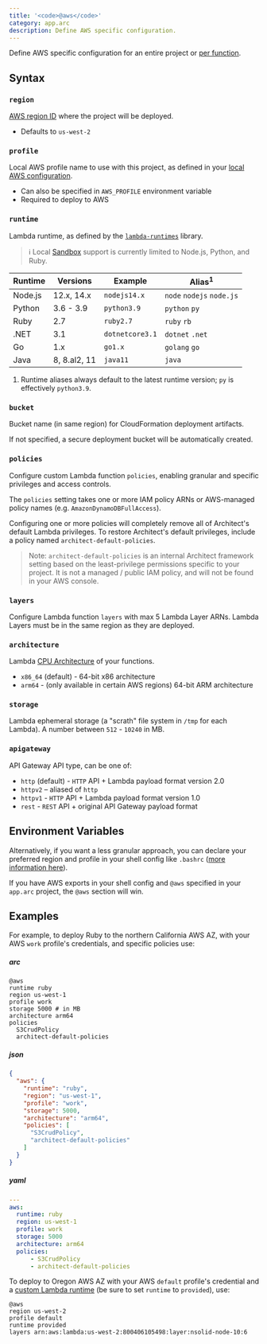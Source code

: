 ```yaml
---
title: '<code>@aws</code>'
category: app.arc
description: Define AWS specific configuration.
---
```


Define AWS specific configuration for an entire project or [per function](../configuration/function-config#%40aws).

## Syntax

### `region`

[AWS region ID](https://docs.aws.amazon.com/general/latest/gr/rande.html) where the project will be deployed.
- Defaults to `us-west-2`

### `profile`

Local AWS profile name to use with this project, as defined in your [local AWS configuration](../../get-started/detailed-aws-setup#credentials).
- Can also be specified in `AWS_PROFILE` environment variable
- Required to deploy to AWS

### `runtime`

Lambda runtime, as defined by the [`lambda-runtimes`](https://github.com/architect/lambda-runtimes/blob/cad3b158968805a01103e47c08da48132620594e/cjs/index.js) library.

> ℹ️  Local [Sandbox](../cli/sandbox) support is currently limited to Node.js, Python, and Ruby.

| Runtime | Versions     | Example            | Alias<sup>1</sup>         |
|---------|--------------|--------------------|---------------------------|
| Node.js | 12.x, 14.x   | `nodejs14.x`       | `node` `nodejs` `node.js` |
| Python  | 3.6 - 3.9    | `python3.9`        | `python` `py`             |
| Ruby    | 2.7          | `ruby2.7`          | `ruby` `rb`               |
| .NET    | 3.1          | `dotnetcore3.1`    | `dotnet` `.net`           |
| Go      | 1.x          | `go1.x`            | `golang` `go`             |
| Java    | 8, 8.al2, 11 | `java11`           | `java`                    |

1. Runtime aliases always default to the latest runtime version; `py` is effectively `python3.9`.

### `bucket`

Bucket name (in same region) for CloudFormation deployment artifacts.

If not specified, a secure deployment bucket will be automatically created.

### `policies`

Configure custom Lambda function `policies`, enabling granular and specific privileges and access controls.

The `policies` setting takes one or more IAM policy ARNs or AWS-managed policy names (e.g. `AmazonDynamoDBFullAccess`).

Configuring one or more policies will completely remove all of Architect's default Lambda privileges. To restore Architect's default privileges, include a policy named `architect-default-policies`.

> Note: `architect-default-policies` is an internal Architect framework setting based on the least-privilege permissions specific to your project. It is not a managed / public IAM policy, and will not be found in your AWS console.

### `layers`

Configure Lambda function `layers` with max 5 Lambda Layer ARNs. Lambda Layers must be in the same region as they are deployed.

### `architecture`

Lambda [CPU Architecture](https://docs.aws.amazon.com/lambda/latest/dg/foundation-arch.html) of your functions.
  - `x86_64` (default) - 64-bit x86 architecture
  - `arm64` - (only available in certain AWS regions) 64-bit ARM architecture

### `storage`

Lambda ephemeral storage (a "scrath" file system in `/tmp` for each Lambda). A number between `512` - `10240` in MB.

### `apigateway`

API Gateway API type, can be one of:
  - `http` (default) - `HTTP` API + Lambda payload format version 2.0
  - `httpv2` – aliased of `http`
  - `httpv1` - `HTTP` API + Lambda payload format version 1.0
  - `rest` - `REST` API + original API Gateway payload format

## Environment Variables

Alternatively, if you want a less granular approach, you can declare your preferred region and profile in your shell config like `.bashrc` ([more information here](https://docs.aws.amazon.com/cli/latest/userguide/cli-configure-envvars.html)).

If you have AWS exports in your shell config and `@aws` specified in your `app.arc` project, the `@aws` section will win.

## Examples

For example, to deploy Ruby to the northern California AWS AZ, with your AWS `work` profile's credentials, and specific policies use:

<arc-viewer default-tab=arc>
<div slot=contents>

<arc-tab label=arc>
<h5>arc</h5>
<div slot=content>

```arc
@aws
runtime ruby
region us-west-1
profile work
storage 5000 # in MB
architecture arm64
policies
  S3CrudPolicy
  architect-default-policies
```

</div>
</arc-tab>

<arc-tab label=json>
<h5>json</h5>
<div slot=content>

```json
{
  "aws": {
    "runtime": "ruby",
    "region": "us-west-1",
    "profile": "work",
    "storage": 5000,
    "architecture": "arm64",
    "policies": [
      "S3CrudPolicy",
      "architect-default-policies"
    ]
  }
}
```

</div>
</arc-tab>

<arc-tab label=yaml>
<h5>yaml</h5>
<div slot=content>

```yaml
---
aws:
  runtime: ruby
  region: us-west-1
  profile: work
  storage: 5000
  architecture: arm64
  policies:
      - S3CrudPolicy
      - architect-default-policies
```

</div>
</arc-tab>

</div>
</arc-viewer>

To deploy to Oregon AWS AZ with your AWS `default` profile's credential and a [custom Lambda runtime](https://docs.aws.amazon.com/lambda/latest/dg/runtimes-custom.html) (be sure to set `runtime` to `provided`), use:

```arc
@aws
region us-west-2
profile default
runtime provided
layers arn:aws:lambda:us-west-2:800406105498:layer:nsolid-node-10:6
```
